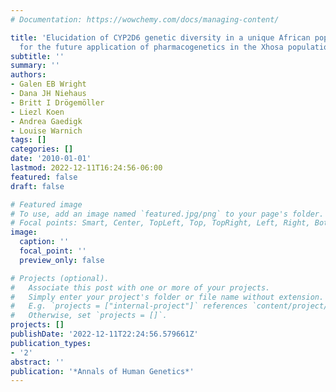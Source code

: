 ```yaml
---
# Documentation: https://wowchemy.com/docs/managing-content/

title: 'Elucidation of CYP2D6 genetic diversity in a unique African population: implications
  for the future application of pharmacogenetics in the Xhosa population'
subtitle: ''
summary: ''
authors:
- Galen EB Wright
- Dana JH Niehaus
- Britt I Drögemöller
- Liezl Koen
- Andrea Gaedigk
- Louise Warnich
tags: []
categories: []
date: '2010-01-01'
lastmod: 2022-12-11T16:24:56-06:00
featured: false
draft: false

# Featured image
# To use, add an image named `featured.jpg/png` to your page's folder.
# Focal points: Smart, Center, TopLeft, Top, TopRight, Left, Right, BottomLeft, Bottom, BottomRight.
image:
  caption: ''
  focal_point: ''
  preview_only: false

# Projects (optional).
#   Associate this post with one or more of your projects.
#   Simply enter your project's folder or file name without extension.
#   E.g. `projects = ["internal-project"]` references `content/project/deep-learning/index.md`.
#   Otherwise, set `projects = []`.
projects: []
publishDate: '2022-12-11T22:24:56.579661Z'
publication_types:
- '2'
abstract: ''
publication: '*Annals of Human Genetics*'
---
```

